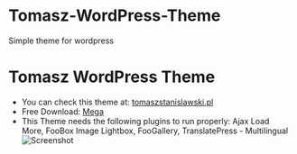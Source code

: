 # Tomasz-WordPress-Theme
Simple theme for wordpress
# Tomasz WordPress Theme
* You can check this theme at:  [tomaszstanislawski.pl](http://tomaszstanislawski.pl/)
* Free Download: [Mega](https://mega.nz/folder/GnoChZLb#MZWe0fvkvk_yp6FkUnHIVQ)
* This Theme needs the following plugins to run properly: Ajax Load More, FooBox Image Lightbox, FooGallery, TranslatePress - Multilingual
![Screenshot](https://content.evernote.com/shard/s385/sh/61871661-79af-4d59-9133-c9c3f3edfd45/1fc8380e817794e3/res/f425f7a3-e003-4f1c-8789-658895218e22)
